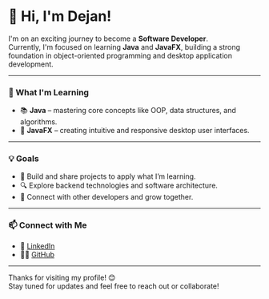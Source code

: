 # 👋 Hi, I'm Dejan!

I'm on an exciting journey to become a **Software Developer**.  
Currently, I'm focused on learning **Java** and **JavaFX**, building a strong foundation in object-oriented programming and desktop application development.

---

### 🌱 What I'm Learning
- 📚 **Java** – mastering core concepts like OOP, data structures, and algorithms.
- 🎨 **JavaFX** – creating intuitive and responsive desktop user interfaces.

---

### 💡 Goals
- 🚀 Build and share projects to apply what I’m learning.
- 🔍 Explore backend technologies and software architecture.
- 🤝 Connect with other developers and grow together.

---

### 📫 Connect with Me
- 💼 [LinkedIn](https://www.linkedin.com/in/YOUR-LINK-HERE)  
- 🧑‍💻 [GitHub](https://github.com/YOUR-USERNAME-HERE)

---

Thanks for visiting my profile! 😊  
Stay tuned for updates and feel free to reach out or collaborate!
